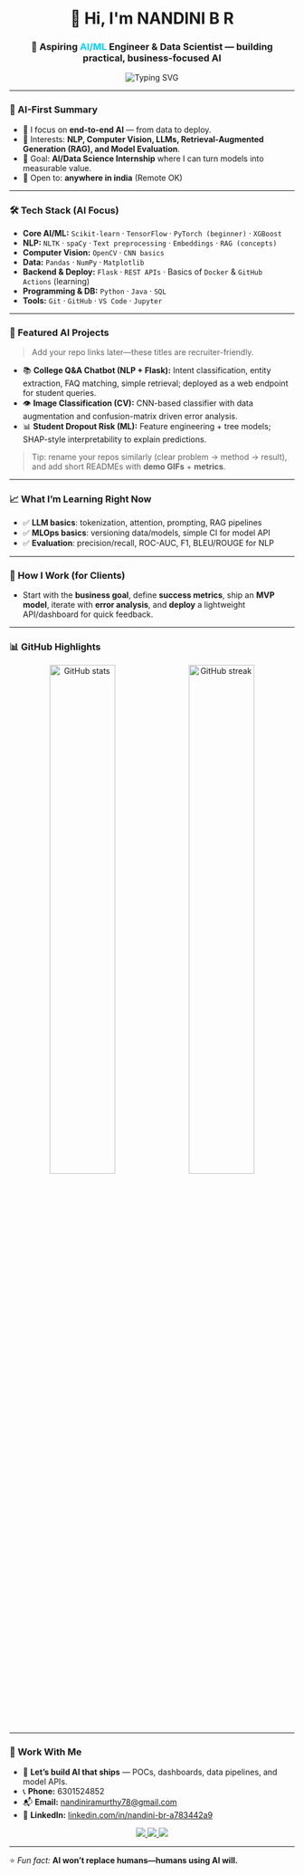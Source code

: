 <!-- SEO/ATS: AI, Machine Learning, Data Science, NLP, Computer Vision, LLMs, MLOps, Python, TensorFlow, PyTorch, Scikit-learn, Pandas, NumPy, OpenCV, Flask, SQL -->

<h1 align="center">👋 Hi, I'm NANDINI B R</h1>
<h3 align="center">🚀 Aspiring <span style="color:#00d2ff">AI/ML</span> Engineer & Data Scientist — building practical, business-focused AI</h3>

<p align="center">
  <img src="https://readme-typing-svg.demolab.com?font=Inter&weight=600&size=22&pause=1200&center=true&vCenter=true&width=900&lines=AI+Engineer+in+Progress+%F0%9F%9A%80;Machine+Learning+%7C+NLP+%7C+Computer+Vision;LLMs+%26+Prompt+Engineering;Data+Science+for+Business+Impact" alt="Typing SVG" />
</p>

---

### 🌟 AI-First Summary
- 🤖 I focus on **end-to-end AI** — from data to deploy.
- 🧠 Interests: **NLP, Computer Vision, LLMs, Retrieval-Augmented Generation (RAG), and Model Evaluation**.
- 🎯 Goal: **AI/Data Science Internship** where I can turn models into measurable value.
- 📍 Open to: **anywhere in india** (Remote OK)

---

### 🛠️ Tech Stack (AI Focus)
- **Core AI/ML:** `Scikit-learn` · `TensorFlow` · `PyTorch (beginner)` · `XGBoost`
- **NLP:** `NLTK` · `spaCy` · `Text preprocessing` · `Embeddings` · `RAG (concepts)`
- **Computer Vision:** `OpenCV` · `CNN basics`
- **Data:** `Pandas` · `NumPy` · `Matplotlib`
- **Backend & Deploy:** `Flask` · `REST APIs` · Basics of `Docker` & `GitHub Actions` (learning)
- **Programming & DB:** `Python` · `Java` · `SQL`
- **Tools:** `Git` · `GitHub` · `VS Code` · `Jupyter`

---

### 🧪 Featured AI Projects
> Add your repo links later—these titles are recruiter-friendly.

- 📚 **College Q&A Chatbot (NLP + Flask):** Intent classification, entity extraction, FAQ matching, simple retrieval; deployed as a web endpoint for student queries.  
- 👁️ **Image Classification (CV):** CNN-based classifier with data augmentation and confusion-matrix driven error analysis.  
- 📊 **Student Dropout Risk (ML):** Feature engineering + tree models; SHAP-style interpretability to explain predictions.  

> Tip: rename your repos similarly (clear problem → method → result), and add short READMEs with **demo GIFs** + **metrics**.

---

### 📈 What I’m Learning Right Now
- ✅ **LLM basics**: tokenization, attention, prompting, RAG pipelines  
- ✅ **MLOps basics**: versioning data/models, simple CI for model API  
- ✅ **Evaluation**: precision/recall, ROC-AUC, F1, BLEU/ROUGE for NLP

---

### 🧩 How I Work (for Clients)
- Start with the **business goal**, define **success metrics**, ship an **MVP model**, iterate with **error analysis**, and **deploy** a lightweight API/dashboard for quick feedback.

---

### 📊 GitHub Highlights
<p align="center">
  <img src="https://github-readme-stats.vercel.app/api?username=nandhu-08&show_icons=true&theme=tokyonight" alt="GitHub stats" width="48%"/>
  <img src="https://github-readme-streak-stats.herokuapp.com/?user=nandhu-08&theme=tokyonight" alt="GitHub streak" width="48%"/>
</p>

---

### 🤝 Work With Me
- 💬 **Let’s build AI that ships** — POCs, dashboards, data pipelines, and model APIs.
- 📞 **Phone:** 6301524852  
- 📬 **Email:** <nandiniramurthy78@gmail.com>  
- 🔗 **LinkedIn:** [linkedin.com/in/nandini-br-a783442a9](https://www.linkedin.com/in/nandini-br-a783442a9/)

<p align="center">
  <a href="https://www.linkedin.com/in/nandini-br-a783442a9/">
    <img src="https://img.shields.io/badge/Connect_on_LinkedIn-0A66C2?style=for-the-badge&logo=linkedin&logoColor=white" />
  </a>
  <a href="mailto:nandiniramurthy78@gmail.com">
    <img src="https://img.shields.io/badge/Email_Me-D14836?style=for-the-badge&logo=gmail&logoColor=white" />
  </a>
  <a href="https://github.com/nandhu-08">
    <img src="https://img.shields.io/badge/GitHub-nandhu--08-181717?style=for-the-badge&logo=github&logoColor=white" />
  </a>
</p>

---

⭐ *Fun fact:* **AI won’t replace humans—humans using AI will.**
